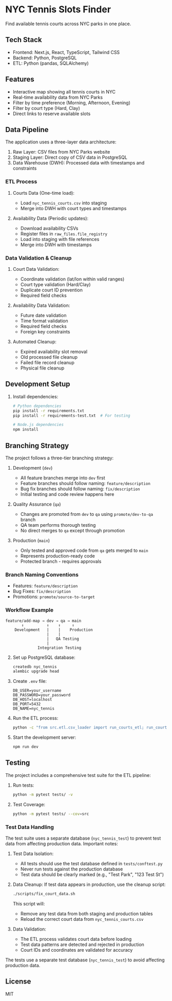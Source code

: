# NYC Tennis Slots Finder

Find available tennis courts across NYC parks in one place.

## Tech Stack

- Frontend: Next.js, React, TypeScript, Tailwind CSS
- Backend: Python, PostgreSQL
- ETL: Python (pandas, SQLAlchemy)

## Features

- Interactive map showing all tennis courts in NYC
- Real-time availability data from NYC Parks
- Filter by time preference (Morning, Afternoon, Evening)
- Filter by court type (Hard, Clay)
- Direct links to reserve available slots


## Data Pipeline

The application uses a three-layer data architecture:

1. Raw Layer: CSV files from NYC Parks website
2. Staging Layer: Direct copy of CSV data in PostgreSQL
3. Data Warehouse (DWH): Processed data with timestamps and constraints

### ETL Process

1. Courts Data (One-time load):
   - Load `nyc_tennis_courts.csv` into staging
   - Merge into DWH with court types and timestamps

2. Availability Data (Periodic updates):
   - Download availability CSVs
   - Register files in `raw_files.file_registry`
   - Load into staging with file references
   - Merge into DWH with timestamps

### Data Validation & Cleanup

1. Court Data Validation:
   - Coordinate validation (lat/lon within valid ranges)
   - Court type validation (Hard/Clay)
   - Duplicate court ID prevention
   - Required field checks

2. Availability Data Validation:
   - Future date validation
   - Time format validation
   - Required field checks
   - Foreign key constraints

3. Automated Cleanup:
   - Expired availability slot removal
   - Old processed file cleanup
   - Failed file record cleanup
   - Physical file cleanup

## Development Setup

1. Install dependencies:
   ```bash
   # Python dependencies
   pip install -r requirements.txt
   pip install -r requirements-test.txt  # For testing

   # Node.js dependencies
   npm install
   ```

## Branching Strategy

The project follows a three-tier branching strategy:

1. Development (`dev`)
   - All feature branches merge into `dev` first
   - Feature branches should follow naming: `feature/description`
   - Bug fix branches should follow naming: `fix/description`
   - Initial testing and code review happens here

2. Quality Assurance (`qa`)
   - Changes are promoted from `dev` to `qa` using `promote/dev-to-qa` branch
   - QA team performs thorough testing
   - No direct merges to `qa` except through promotion

3. Production (`main`)
   - Only tested and approved code from `qa` gets merged to `main`
   - Represents production-ready code
   - Protected branch - requires approvals

### Branch Naming Conventions
- Features: `feature/description`
- Bug Fixes: `fix/description`
- Promotions: `promote/source-to-target`

### Workflow Example
```
feature/add-map → dev → qa → main
       ↑          ↑    ↑     ↑
    Development   |    |    Production
                  |    |
                  |   QA Testing
                  |
              Integration Testing
```

2. Set up PostgreSQL database:
   ```bash
   createdb nyc_tennis
   alembic upgrade head
   ```

3. Create `.env` file:
   ```
   DB_USER=your_username
   DB_PASSWORD=your_password
   DB_HOST=localhost
   DB_PORT=5432
   DB_NAME=nyc_tennis
   ```

4. Run the ETL process:
   ```bash
   python -c "from src.etl.csv_loader import run_courts_etl; run_courts_etl()"
   ```

5. Start the development server:
   ```bash
   npm run dev
   ```

## Testing

The project includes a comprehensive test suite for the ETL pipeline:

1. Run tests:
   ```bash
   python -m pytest tests/ -v
   ```

2. Test Coverage:
   ```bash
   python -m pytest tests/ --cov=src
   ```

### Test Data Handling

The test suite uses a separate database (`nyc_tennis_test`) to prevent test data from affecting production data. Important notes:

1. Test Data Isolation:
   - All tests should use the test database defined in `tests/conftest.py`
   - Never run tests against the production database
   - Test data should be clearly marked (e.g., "Test Park", "123 Test St")

2. Data Cleanup:
   If test data appears in production, use the cleanup script:
   ```bash
   ./scripts/fix_court_data.sh
   ```
   This script will:
   - Remove any test data from both staging and production tables
   - Reload the correct court data from `nyc_tennis_courts.csv`

3. Data Validation:
   - The ETL process validates court data before loading
   - Test data patterns are detected and rejected in production
   - Court IDs and coordinates are validated for accuracy

The tests use a separate test database (`nyc_tennis_test`) to avoid affecting production data.

## License

MIT
